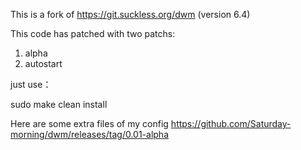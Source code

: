This is a fork of https://git.suckless.org/dwm
(version 6.4)

This code has patched with two patchs: 
1. alpha
2. autostart

just use：

sudo make clean install


Here are some extra files of my config
https://github.com/Saturday-morning/dwm/releases/tag/0.01-alpha
